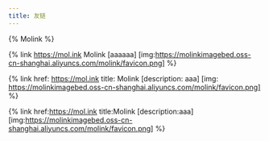 ```yaml
---
title: 友链
---
```


{% Molink %}

{% link https://mol.ink Molink [aaaaaa] [img:https://molinkimagebed.oss-cn-shanghai.aliyuncs.com/molink/favicon.png] %}

{% link href: https://mol.ink title: Molink [description: aaa] [img: https://molinkimagebed.oss-cn-shanghai.aliyuncs.com/molink/favicon.png] %}

{% link href:https://mol.ink title:Molink [description:aaa] [img:https://molinkimagebed.oss-cn-shanghai.aliyuncs.com/molink/favicon.png] %}

